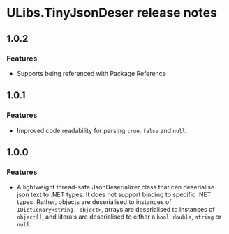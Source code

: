# ULibs.TinyJsonDeser release notes

## 1.0.2

### Features

- Supports being referenced with Package Reference

## 1.0.1

### Features

- Improved code readability for parsing `true`, `false` and `null`.

## 1.0.0

### Features

- A lightweight thread-safe JsonDeserializer class that can deserialise json text to .NET types. It does not support binding to specific .NET types. Rather, objects are deserialised to instances of `IDictionary<string, object>`, arrays are deserialised to instances of `object[]`, and literals are deserialised to either a `bool`, `double`, `string` or `null`.